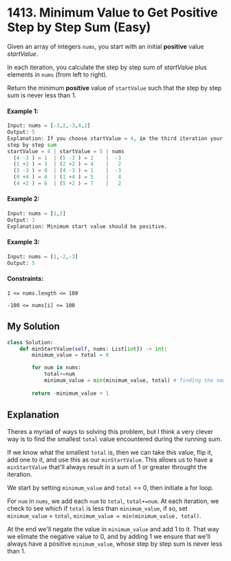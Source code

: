# 1413. Minimum Value to Get Positive Step by Step Sum (Easy)

Given an array of integers `nums`, you start with an initial **positive** value *startValue*.

In each iteration, you calculate the step by step sum of *startValue* plus elements in `nums` (from left to right).

Return the minimum **positive** value of `startValue` such that the step by step sum is never less than 1.

#### Example 1:

```Python
Input: nums = [-3,2,-3,4,2]
Output: 5
Explanation: If you choose startValue = 4, in the third iteration your step by step sum is less than 1.
step by step sum
startValue = 4 | startValue = 5 | nums
  (4 -3 ) = 1  | (5 -3 ) = 2    |  -3
  (1 +2 ) = 3  | (2 +2 ) = 4    |   2
  (3 -3 ) = 0  | (4 -3 ) = 1    |  -3
  (0 +4 ) = 4  | (1 +4 ) = 5    |   4
  (4 +2 ) = 6  | (5 +2 ) = 7    |   2
```

#### Example 2:

```Python
Input: nums = [1,2]
Output: 1
Explanation: Minimum start value should be positive.
```

#### Example 3:

```Python
Input: nums = [1,-2,-3]
Output: 5
```

#### Constraints:

`1 <= nums.length <= 100`

`-100 <= nums[i] <= 100`

## My Solution

```Python
class Solution:
    def minStartValue(self, nums: List[int]) -> int:
        minimum_value = total = 0

        for num in nums:
            total+=num
            minimum_value = min(minimum_value, total) # finding the smallest prefix sum in nums
        
        return -minimum_value + 1
```

## Explanation

Theres a myriad of ways to solving this problem, but I think a very clever way is to find the smallest `total` value encountered during the running sum.

If we know what the smallest `total` is, then we can take this value, flip it, add one to it, and use this as our `minStartValue`. This allows us to have a `minStartValue` that'll always result in a sum of 1 or greater throught the iteration.

We start by setting `minimum_value` and `total` == 0, then initiate a for loop.

For `num` in `nums`, we add each `num` to `total`, `total+=num`. At each iteration, we check to see which if `total` is less than `minimum_value`, if so, set `minimum_value` = `total`, `minimum_value = min(minimum_value, total)`.

At the end we'll negate the value in `minimum_value` and add 1 to it. That way we elimate the negative value to 0, and by adding 1 we ensure that we'll always have a positive `minimum_value`, whose step by step sum is never less than 1.